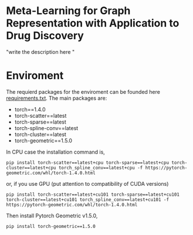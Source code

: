 # Meta-Learning for Graph Representation with Application to Drug Discovery

 "write the description here "

# Enviroment

The requierd packages for the enviroment can be founded here [requirements.txt](Meta-Graph/requirements.txt). The main packages are:
* torch==1.4.0
* torch-scatter==latest
* torch-sparse==latest
* torch-spline-conv==latest
* torch-cluster==latest
* torch-geometric==1.5.0


In CPU case the installation command is,

```
pip install torch-scatter==latest+cpu torch-sparse==latest+cpu torch-cluster==latest+cpu torch_spline_conv==latest+cpu -f https://pytorch-geometric.com/whl/torch-1.4.0.html 
```
or, if you use GPU (put attention to compatibility of CUDA versions)

```
pip install torch-scatter==latest+cu101 torch-sparse==latest+cu101 torch-cluster==latest+cu101 torch_spline_conv==latest+cu101 -f https://pytorch-geometric.com/whl/torch-1.4.0.html
```
Then install Pytorch Geometric v1.5.0,
```
pip install torch-geometric==1.5.0
```
